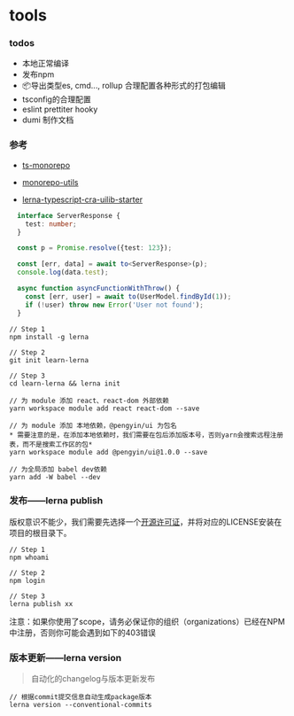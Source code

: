 # tools

### todos

* 本地正常编译
* 发布npm
* 📦导出类型es, cmd..., rollup 合理配置各种形式的打包编辑
* tsconfig的合理配置
* eslint prettiter hooky
* dumi 制作文档


### 参考

* [ts-monorepo](https://github.com/NiGhTTraX/ts-monorepo)

* [monorepo-utils](https://github.com/azu/monorepo-utils)

* [lerna-typescript-cra-uilib-starter
](https://github.com/shnydercom/lerna-typescript-cra-uilib-starter)

```ts
  interface ServerResponse {
    test: number;
  }

  const p = Promise.resolve({test: 123});

  const [err, data] = await to<ServerResponse>(p);
  console.log(data.test);

  async function asyncFunctionWithThrow() {
    const [err, user] = await to(UserModel.findById(1));
    if (!user) throw new Error('User not found');
  }
```


```
// Step 1
npm install -g lerna

// Step 2
git init learn-lerna

// Step 3
cd learn-lerna && lerna init

// 为 module 添加 react、react-dom 外部依赖
yarn workspace module add react react-dom --save

// 为 module 添加 本地依赖，@pengyin/ui 为包名
* 需要注意的是，在添加本地依赖时，我们需要在包后添加版本号，否则yarn会搜索远程注册表，而不是搜索工作区的包*
yarn workspace module add @pengyin/ui@1.0.0 --save

// 为全局添加 babel dev依赖
yarn add -W babel --dev

```

### 发布——lerna publish

版权意识不能少，我们需要先选择一个[开源许可证](https://choosealicense.com/)，并将对应的LICENSE安装在项目的根目录下。

```
// Step 1
npm whoami

// Step 2
npm login

// Step 3
lerna publish xx
```

注意：如果你使用了scope，请务必保证你的组织（organizations）已经在NPM中注册，否则你可能会遇到如下的403错误

### 版本更新——lerna version

> 自动化的changelog与版本更新发布

```
// 根据commit提交信息自动生成package版本
lerna version --conventional-commits
```
